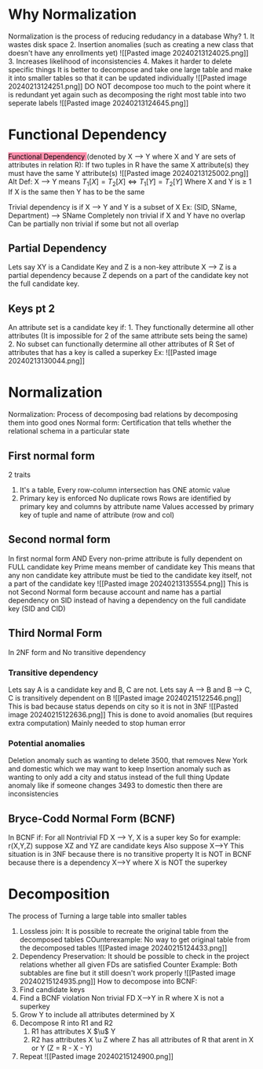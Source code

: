 # Why Normalization
Normalization is the process of reducing redudancy in a database
Why? 
	1. It wastes disk space
	2. Insertion anomalies (such as creating a new class that doesn't have any enrollments yet) ![[Pasted image 20240213124025.png]]
	3. Increases likelihood of inconsistencies
	4. Makes it harder to delete specific things
It is better to decompose and take one large table and make it into smaller tables so that it can be updated individually ![[Pasted image 20240213124251.png]]
DO NOT decompose too much to the point where it is redundant yet again such as decomposing the right most table into two seperate labels 
![[Pasted image 20240213124645.png]]
# Functional Dependency 

<mark style="background: #FF5582A6;">Functional Dependency  </mark> (denoted by X --> Y where X and Y are sets of attributes in relation R): If two tuples in R have the same X attribute(s) they must have the same Y attribute(s)
![[Pasted image 20240213125002.png]]
Alt Def: X --> Y means $T_{1}[X] = T_{2}[X] \iff T_{1}[Y] = T_{2}[Y]$  Where X and Y is $\ge$ 1
If X is the same then Y has to be the same

Trivial dependency is if X --> Y and Y is a subset of X
	Ex: (SID, SName, Department) --> SName
Completely non trivial if X and Y have no overlap
Can be partially non trivial if some but not all overlap

## Partial Dependency
Lets say XY is a Candidate Key and Z is a non-key attribute
X --> Z is a partial dependency because Z depends on a part of the candidate key not the full candidate key.

## Keys pt 2
An attribute set is a candidate key if:
	1. They functionally determine all other attributes (It is impossible for 2 of the same attribute sets being the same)
	2. No subset can functionally determine all other attributes of R
Set of attributes that has a key is called a superkey
	Ex: ![[Pasted image 20240213130044.png]]
# Normalization
Normalization: Process of decomposing bad relations by decomposing them into good ones
Normal form: Certification that tells whether the relational schema in a particular state
## First normal form
2 traits
1. It's a table, Every row-column intersection has ONE atomic value
2. Primary key is enforced
	No duplicate rows
	Rows are identified by primary key and columns by attribute name
	Values accessed by primary key of tuple and name of attribute (row and col)
## Second normal form
In first normal form AND Every non-prime attribute is fully dependent on FULL candidate key
	Prime means member of candidate key
	This means that any non candidate key attribute must be tied to the candidate key itself, not a part of the candidate key
	![[Pasted image 20240213135554.png]]
	This is not Second Normal form because account and name has a partial dependency on SID instead of having a dependency on the full candidate key (SID and CID)

## Third Normal Form 
In 2NF form and No transitive dependency
### Transitive dependency 
Lets say A is a candidate key and B, C are not.
Lets say A --> B and B --> C, C is transitively dependent on B 
![[Pasted image 20240215122546.png]]
This is bad because status depends on city so it is not in 3NF
![[Pasted image 20240215122636.png]]
This is done to avoid anomalies (but requires extra computation)
Mainly needed to stop human error
### Potential anomalies
Deletion anomaly such as wanting to delete 3500, that removes New York and domestic which we may want to keep
Insertion anomaly such as wanting to only add a city and status instead of the full thing
Update anomaly like if someone changes 3493 to domestic then there are inconsistencies

## Bryce-Codd Normal Form (BCNF)
In BCNF if:
	For all Nontrivial FD X --> Y, X is a super key 
So for example:
r(X,Y,Z) suppose XZ and YZ are candidate keys
Also suppose X-->Y
This situation is in 3NF because there is no transitive property
It is NOT in BCNF because there is a dependency X-->Y where X is NOT the superkey

# Decomposition 
The process of Turning a large table into smaller tables
1. Lossless join: It is possible to recreate the original table from the decomposed tables
		COunterexample: No way to get original table from the decomposed tables
		![[Pasted image 20240215124433.png]]
2. Dependency Preservation: It should be possible to check in the project relations whether all given FDs are satisfied
	Counter Example: Both subtables are fine but it still doesn't work properly 
	![[Pasted image 20240215124935.png]]
How to decompose into BCNF:
1. Find candidate keys
2. Find a BCNF violation
	Non trivial FD X-->Y in R where X is not a superkey
3. Grow Y to include all attributes determined by X
4. Decompose R into R1 and R2
	1. R1 has attributes X $\u$  Y
	2. R2 has attributes X \u Z where Z has all attributes of R that arent in X or Y (Z = R - X - Y)
5. Repeat
![[Pasted image 20240215124900.png]]


